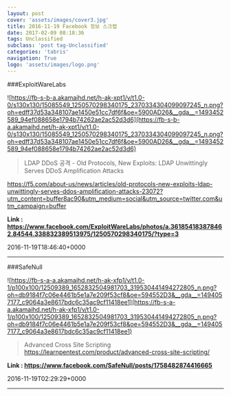 ```yaml
---
layout: post
cover: 'assets/images/cover3.jpg'
title: 2016-11-19 Facebook 정보 스크랩
date: 2017-02-09 08:18:36
tags: Unclassified
subclass: 'post tag-Unclassified'
categories: 'tabris'
navigation: True
logo: 'assets/images/logo.png'
---
```


###ExploitWareLabs

![https://fb-s-b-a.akamaihd.net/h-ak-xpt1/v/t1.0-0/s130x130/15085549_1250570298340175_2370334304099097245_n.png?oh=edff37d53a348107ae1450e51cc7df6f&oe=5900AD26&__gda__=1493452589_94ef088658e1794b74262ae2ac52d3d6](https://fb-s-b-a.akamaihd.net/h-ak-xpt1/v/t1.0-0/s130x130/15085549_1250570298340175_2370334304099097245_n.png?oh=edff37d53a348107ae1450e51cc7df6f&oe=5900AD26&__gda__=1493452589_94ef088658e1794b74262ae2ac52d3d6)

>LDAP DDoS 공격 - 
Old Protocols, New Exploits: LDAP Unwittingly Serves DDoS Amplification Attacks

https://f5.com/about-us/news/articles/old-protocols-new-exploits-ldap-unwittingly-serves-ddos-amplification-attacks-23072?utm_content=buffer8ac90&utm_medium=social&utm_source=twitter.com&utm_campaign=buffer

**Link : <https://www.facebook.com/ExploitWareLabs/photos/a.361854183878462.84544.338832389513975/1250570298340175/?type=3>**

2016-11-19T18:46:40+0000

---

###SafeNull

![https://fb-s-a-a.akamaihd.net/h-ak-xfp1/v/t1.0-1/p100x100/12509389_1652832504981703_319530441494272805_n.png?oh=db9184f7c06e4461b5e1a7e209f53cf8&oe=594552D3&__gda__=1494057177_c9064a3e8617bdc6c35ac9cf11418ee1](https://fb-s-a-a.akamaihd.net/h-ak-xfp1/v/t1.0-1/p100x100/12509389_1652832504981703_319530441494272805_n.png?oh=db9184f7c06e4461b5e1a7e209f53cf8&oe=594552D3&__gda__=1494057177_c9064a3e8617bdc6c35ac9cf11418ee1)

>Advanced Cross Site Scripting
https://learnpentest.com/product/advanced-cross-site-scripting/

**Link : <https://www.facebook.com/SafeNull/posts/1758482874416665>**

2016-11-19T02:29:29+0000

---

